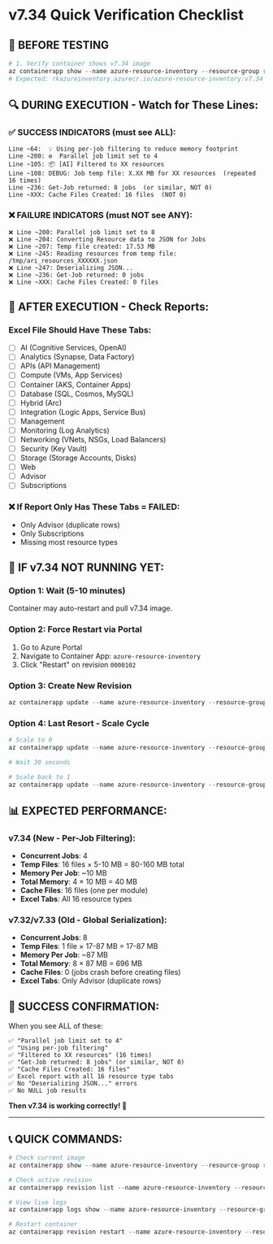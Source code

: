 # v7.34 Quick Verification Checklist

## 🚦 BEFORE TESTING
```powershell
# 1. Verify container shows v7.34 image
az containerapp show --name azure-resource-inventory --resource-group rg-rkibbe-2470 --query "properties.template.containers[0].image" -o tsv
# Expected: rkazureinventory.azurecr.io/azure-resource-inventory:v7.34
```

## 🔍 DURING EXECUTION - Watch for These Lines:

### ✅ SUCCESS INDICATORS (must see ALL):
```
Line ~64:  💡 Using per-job filtering to reduce memory footprint
Line ~200: ⚙️  Parallel job limit set to 4
Line ~105: 📦 [AI] Filtered to XX resources
Line ~108: DEBUG: Job temp file: X.XX MB for XX resources  (repeated 16 times)
Line ~236: Get-Job returned: 8 jobs  (or similar, NOT 0)
Line ~XXX: Cache Files Created: 16 files  (NOT 0)
```

### ❌ FAILURE INDICATORS (must NOT see ANY):
```
❌ Line ~200: Parallel job limit set to 8
❌ Line ~204: Converting Resource data to JSON for Jobs
❌ Line ~207: Temp file created: 17.53 MB
❌ Line ~245: Reading resources from temp file: /tmp/ari_resources_XXXXXX.json
❌ Line ~247: Deserializing JSON...
❌ Line ~236: Get-Job returned: 0 jobs
❌ Line ~XXX: Cache Files Created: 0 files
```

## 🎯 AFTER EXECUTION - Check Reports:

### Excel File Should Have These Tabs:
- [ ] AI (Cognitive Services, OpenAI)
- [ ] Analytics (Synapse, Data Factory)
- [ ] APIs (API Management)
- [ ] Compute (VMs, App Services)
- [ ] Container (AKS, Container Apps)
- [ ] Database (SQL, Cosmos, MySQL)
- [ ] Hybrid (Arc)
- [ ] Integration (Logic Apps, Service Bus)
- [ ] Management
- [ ] Monitoring (Log Analytics)
- [ ] Networking (VNets, NSGs, Load Balancers)
- [ ] Security (Key Vault)
- [ ] Storage (Storage Accounts, Disks)
- [ ] Web
- [ ] Advisor
- [ ] Subscriptions

### ❌ If Report Only Has These Tabs = FAILED:
- Only Advisor (duplicate rows)
- Only Subscriptions
- Missing most resource types

## 🔧 IF v7.34 NOT RUNNING YET:

### Option 1: Wait (5-10 minutes)
Container may auto-restart and pull v7.34 image.

### Option 2: Force Restart via Portal
1. Go to Azure Portal
2. Navigate to Container App: `azure-resource-inventory`
3. Click "Restart" on revision `0000102`

### Option 3: Create New Revision
```powershell
az containerapp update --name azure-resource-inventory --resource-group rg-rkibbe-2470 --set-env-vars "DEPLOYMENT_VERSION=v7.34"
```

### Option 4: Last Resort - Scale Cycle
```powershell
# Scale to 0
az containerapp update --name azure-resource-inventory --resource-group rg-rkibbe-2470 --min-replicas 0 --max-replicas 0

# Wait 30 seconds

# Scale back to 1
az containerapp update --name azure-resource-inventory --resource-group rg-rkibbe-2470 --min-replicas 1 --max-replicas 10
```

## 📊 EXPECTED PERFORMANCE:

### v7.34 (New - Per-Job Filtering):
- **Concurrent Jobs**: 4
- **Temp Files**: 16 files × 5-10 MB = 80-160 MB total
- **Memory Per Job**: ~10 MB
- **Total Memory**: 4 × 10 MB = 40 MB
- **Cache Files**: 16 files (one per module)
- **Excel Tabs**: All 16 resource types

### v7.32/v7.33 (Old - Global Serialization):
- **Concurrent Jobs**: 8
- **Temp Files**: 1 file × 17-87 MB = 17-87 MB
- **Memory Per Job**: ~87 MB
- **Total Memory**: 8 × 87 MB = 696 MB
- **Cache Files**: 0 (jobs crash before creating files)
- **Excel Tabs**: Only Advisor (duplicate rows)

## 🎉 SUCCESS CONFIRMATION:

When you see ALL of these:
```
✅ "Parallel job limit set to 4"
✅ "Using per-job filtering"
✅ "Filtered to XX resources" (16 times)
✅ "Get-Job returned: 8 jobs" (or similar, NOT 0)
✅ "Cache Files Created: 16 files"
✅ Excel report with all 16 resource type tabs
✅ No "Deserializing JSON..." errors
✅ No NULL job results
```

**Then v7.34 is working correctly! 🎊**

---

## 📞 QUICK COMMANDS:

```powershell
# Check current image
az containerapp show --name azure-resource-inventory --resource-group rg-rkibbe-2470 --query "properties.template.containers[0].image" -o tsv

# Check active revision
az containerapp revision list --name azure-resource-inventory --resource-group rg-rkibbe-2470 --query "[?properties.active].{Name:name,Image:properties.template.containers[0].image}" -o table

# View live logs
az containerapp logs show --name azure-resource-inventory --resource-group rg-rkibbe-2470 --follow

# Restart container
az containerapp revision restart --name azure-resource-inventory --resource-group rg-rkibbe-2470 --revision azure-resource-inventory--0000102
```
